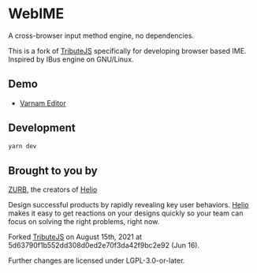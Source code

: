 # WebIME

A cross-browser input method engine, no dependencies.

This is a fork of [TributeJS](https://github.com/zurb/tribute) specifically for developing browser based IME. Inspired by IBus engine on GNU/Linux.

## Demo

- [Varnam Editor](https://varnamproject.com/editor/)

## Development

```bash
yarn dev
```

## Brought to you by

[ZURB](https://zurb.com), the creators of [Helio](https://helio.app)

Design successful products by rapidly revealing key user behaviors. [Helio](https://helio.app) makes it easy to get reactions on your designs quickly so your team can focus on solving the right problems, right now.

Forked [TributeJS](https://github.com/zurb/tribute) on August 15th, 2021 at 5d63790f1b552dd308d0ed2e70f3da42f9bc2e92 (Jun 16).

Further changes are licensed under LGPL-3.0-or-later.
